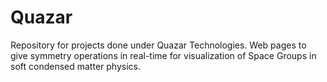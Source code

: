 # Quazar
Repository for projects done under Quazar Technologies. Web pages to give symmetry operations in real-time for visualization of Space Groups in soft condensed matter physics.

